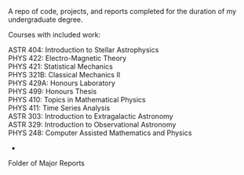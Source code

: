 A repo of code, projects, and reports completed for the duration of my undergraduate degree.

Courses with included work:

ASTR 404:  Introduction to Stellar Astrophysics  
PHYS 422:  Electro-Magnetic Theory  
PHYS 421:  Statistical Mechanics  
PHYS 321B: Classical Mechanics II  
PHYS 429A: Honours Laboratory  
PHYS 499:  Honours Thesis  
PHYS 410:  Topics in Mathematical Physics  
PHYS 411: Time Series Analysis  
ASTR 303: Introduction to Extragalactic Astronomy  
ASTR 329: Introduction to Observational Astronomy  
PHYS 248: Computer Assisted Mathematics and Physics  

+

Folder of Major Reports
